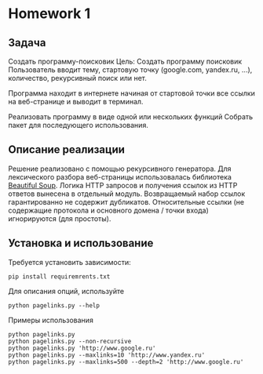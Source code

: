 # Homework 1

## Задача

Создать программу-поисковик
Цель: Создать программу поисковик Пользователь вводит тему, стартовую точку 
(google.com, yandex.ru, ...), количество, рекурсивный поиск или нет. 

Программа находит в интернете начиная от стартовой точки все ссылки на 
веб-странице и выводит в терминал. 

Реализовать программу в виде одной или нескольких функций 
Собрать пакет для последующего использования.

## Описание реализации

Решение реализовано с помощью рекурсивного генератора. Для лексического
разбора веб-страницы использовалась библиотека 
[Beautiful Soup](https://www.crummy.com/software/BeautifulSoup/bs4/doc/). 
Логика HTTP запросов и получения ссылок из HTTP ответов вынесена в 
отдельный модуль. Возвращаемый набор ссылок гарантированно не содержит
дубликатов. Относительные ссылки (не содержащие протокола и основного 
домена / точки входа) игнорируются (для простоты). 

## Установка и использование

Требуется установить зависимости:

    pip install requiremrents.txt
    
Для описания опций, используйте

    python pagelinks.py --help
    
Примеры использования

    python pagelinks.py 
    python pagelinks.py --non-recursive
    python pagelinks.py 'http://www.google.ru'
    python pagelinks.py --maxlinks=10 'http://www.yandex.ru'
    python pagelinks.py --maxlinks=500 --depth=2 'http://www.google.ru'

        

